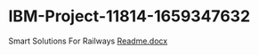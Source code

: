 # IBM-Project-11814-1659347632
Smart Solutions For Railways
[Readme.docx](https://github.com/IBM-EPBL/IBM-Project-11814-1659347632/files/9741981/Readme.docx)

